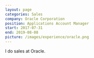 ```yaml
---
layout: page
categories: Sales
company: Oracle Corporation
position: Applications Account Manager
start: 2017-07-31
end: 2019-08-08
picture: /images/experience/oracle.png
---
```

I do sales at Oracle.
